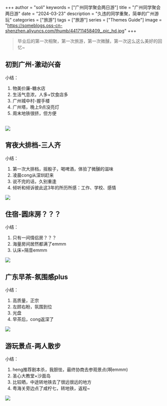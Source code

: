 +++
author = "soli"
keywords = ["广州同学聚会两日游"]
title = "广州同学聚会两日游"
date = "2024-03-23"
description = "久违的同学重聚，简单的广州游玩"
categories = ["旅游"]
tags = ["旅游"]
series = ["Themes Guide"]
image = "https://someblogs.oss-cn-shenzhen.aliyuncs.com/thumb/441711458409_.pic_hd.jpg"
+++
<!--more-->
> 毕业后的第一次相聚，第一次旅游，第一次微醺，第一次这么这么美好的回忆~

## 初到广州-激动兴奋
小结：  
1. 物美价廉-糖水店
2. 生活气息浓，人多+饮食店多
3. 广州城中村-握手楼
4. 广州塔，晚上9点没亮灯
5. 周末地铁很挤，但方便

<br />![](https://someblogs.oss-cn-shenzhen.aliyuncs.com/thumb/%E5%88%9D%E5%88%B0%E5%B9%BF%E5%B7%9E.jpg)

## 宵夜大排档-三人齐
小结：  
1. 第一次大排档，摇骰子，喝啤酒，体验了微醺的滋味
2. 凌晨cong从深圳赶来
3. 说不完的话，久别重逢
4. 倾听和倾诉彼此这3年的所历所感：工作、学校、感情

![](https://someblogs.oss-cn-shenzhen.aliyuncs.com/thumb/391711458402_.pic_hd.jpg)

## 住宿-圆床房？？？
小结：  
1. 只有一间情侣房？？？
2. 海量房间居然都满了emmm
3. 认床+隔音emmm

![](https://someblogs.oss-cn-shenzhen.aliyuncs.com/thumb/361711458397_.pic_hd.jpg)
## 广东早茶-氛围感plus
小结：
1. 高质量，正宗
2. 左顾右盼，氛围到位
3. 光盘
4. 早茶后，cong返深了

![](https://someblogs.oss-cn-shenzhen.aliyuncs.com/thumb/311711458391_.pic_hd.jpg)
## 游玩景点-两人散步
小结：  
1. heng推荐剧本杀，我胆怯，最终协商去参观景点(啊emmm)
2. 圣心大教堂+沙面岛
3. 比较晒，中途转地铁去了很远很远的地方
4. 粤海关旁边点了咸柠七，转地铁，返程~

![](https://someblogs.oss-cn-shenzhen.aliyuncs.com/thumb/%E5%B9%BF%E5%B7%9E%E6%99%AF%E7%82%B9.jpg)